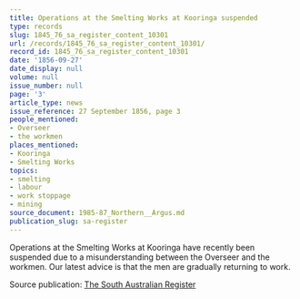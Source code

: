 ```yaml
---
title: Operations at the Smelting Works at Kooringa suspended
type: records
slug: 1845_76_sa_register_content_10301
url: /records/1845_76_sa_register_content_10301/
record_id: 1845_76_sa_register_content_10301
date: '1856-09-27'
date_display: null
volume: null
issue_number: null
page: '3'
article_type: news
issue_reference: 27 September 1856, page 3
people_mentioned:
- Overseer
- the workmen
places_mentioned:
- Kooringa
- Smelting Works
topics:
- smelting
- labour
- work stoppage
- mining
source_document: 1985-87_Northern__Argus.md
publication_slug: sa-register
---
```


Operations at the Smelting Works at Kooringa have recently been suspended due to a misunderstanding between the Overseer and the workmen.  Our latest advice is that the men are gradually returning to work.

Source publication: [The South Australian Register](/publications/sa-register/)
